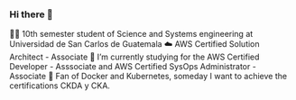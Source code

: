 ### Hi there 👋
:man_student: 10th semester student of Science and Systems engineering at Universidad de San Carlos de Guatemala
:cloud: AWS Certified Solution Architect - Associate
🌱 I’m currently studying for the AWS Certified Developer - Asssociate and AWS Certified SysOps Administrator - Associate 
:whale: Fan of Docker and Kubernetes, someday I want to achieve the certifications CKDA y CKA.

<!--
**Cristianncaste18/Cristianncaste18** is a ✨ _special_ ✨ repository because its `README.md` (this file) appears on your GitHub profile.

Here are some ideas to get you started:

- 🔭 I’m currently working on ...
- 🌱 I’m currently learning ...
- 👯 I’m looking to collaborate on ...
- 🤔 I’m looking for help with ...
- 💬 Ask me about ...
- 📫 How to reach me: ...
- 😄 Pronouns: ...
- ⚡ Fun fact: ...
-->
